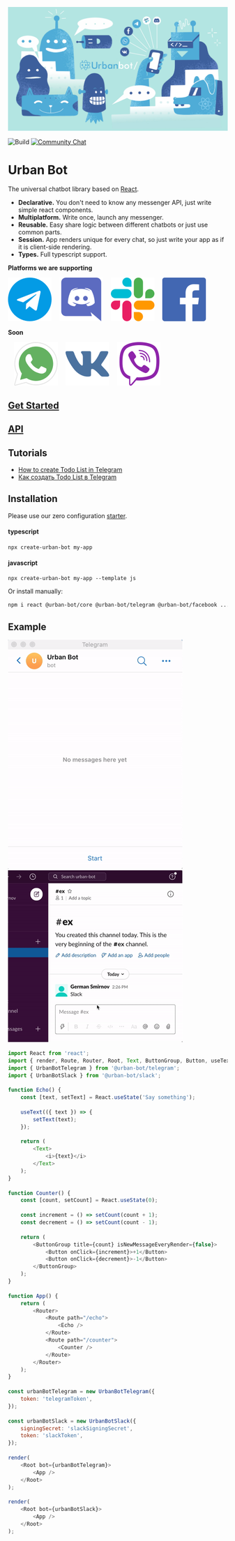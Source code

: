 ![](files/banner.jpg)

![Build](https://github.com/urban-bot/urban-bot/workflows/Node.js%20CI/badge.svg)
[![Community Chat](https://img.shields.io/badge/Community-Chat-blueChat?style=flat-square&logo=telegram)](https://t.me/urbanbotjs)

# Urban Bot

The universal chatbot library based on [React](https://github.com/facebook/react).

* **Declarative.** You don't need to know any messenger API, just write simple react components.
* **Multiplatform.** Write once, launch any messenger.
* **Reusable.** Easy share logic between different chatbots or just use common parts.
* **Session.** App renders unique for every chat, so just write your app as if it is client-side rendering.
* **Types.** Full typescript support.

**Platforms we are supporting**

[![](files/telegram-logo.svg)](https://telegram.org/)
 [![](files/discord-logo.svg)](https://www.discord.com/)
 [![](files/slack-logo.svg)](https://slack.com/)
 [![](files/facebook-logo.svg)](https://www.messenger.com/)
 
 
**Soon**

 [![](files/whatsapp-logo.svg)](https://www.whatsapp.com/)
 [![](files/vk-logo.svg)](https://www.vk.com/)
 [![](files/viber-logo.svg)](https://www.viber.com/)

## [Get Started](https://urban-bot.now.sh/docs/intro.html)
## [API](https://urban-bot.now.sh/docs/components.html)
## Tutorials
* [How to create Todo List in Telegram](https://medium.com/@heresliker/how-to-create-todo-list-telegram-bot-with-react-js-f9f77d22cc49)
* [Как создать Todo List в Telegram](https://medium.com/@heresliker/%D0%BA%D0%B0%D0%BA-%D1%81%D0%B4%D0%B5%D0%BB%D0%B0%D1%82%D1%8C-todo-list-%D1%87%D0%B0%D1%82-%D0%B1%D0%BE%D1%82%D0%B0-%D0%B2-telegram-%D1%81-%D0%BF%D0%BE%D0%BC%D0%BE%D1%89%D1%8C%D1%8E-react-js-d8a3c238ca91)

## Installation
Please use our zero configuration [starter](https://github.com/urban-bot/urban-bot-starter-typescript).
#### typescript
```
npx create-urban-bot my-app
```
#### javascript
```
npx create-urban-bot my-app --template js
```

Or install manually:
```bash
npm i react @urban-bot/core @urban-bot/telegram @urban-bot/facebook ...
```

## Example
![](files/telegram-gif.gif)
![](files/slack-gif.gif)
```javascript
import React from 'react';
import { render, Route, Router, Root, Text, ButtonGroup, Button, useText } from '@urban-bot/core';
import { UrbanBotTelegram } from '@urban-bot/telegram';
import { UrbanBotSlack } from '@urban-bot/slack';

function Echo() {
    const [text, setText] = React.useState('Say something');

    useText(({ text }) => {
        setText(text);
    });

    return (
        <Text>
            <i>{text}</i>
        </Text>
    );
}

function Counter() {
    const [count, setCount] = React.useState(0);

    const increment = () => setCount(count + 1);
    const decrement = () => setCount(count - 1);

    return (
        <ButtonGroup title={count} isNewMessageEveryRender={false}>
            <Button onClick={increment}>+1</Button>
            <Button onClick={decrement}>-1</Button>
        </ButtonGroup>
    );
}

function App() {
    return (
        <Router>
            <Route path="/echo">
                <Echo />
            </Route>
            <Route path="/counter">
                <Counter />
            </Route>
        </Router>
    );
}

const urbanBotTelegram = new UrbanBotTelegram({
    token: 'telegramToken',
});

const urbanBotSlack = new UrbanBotSlack({
    signingSecret: 'slackSigningSecret',
    token: 'slackToken',
});

render(
    <Root bot={urbanBotTelegram}>
        <App />
    </Root>
);

render(
    <Root bot={urbanBotSlack}>
        <App />
    </Root>
);
```

